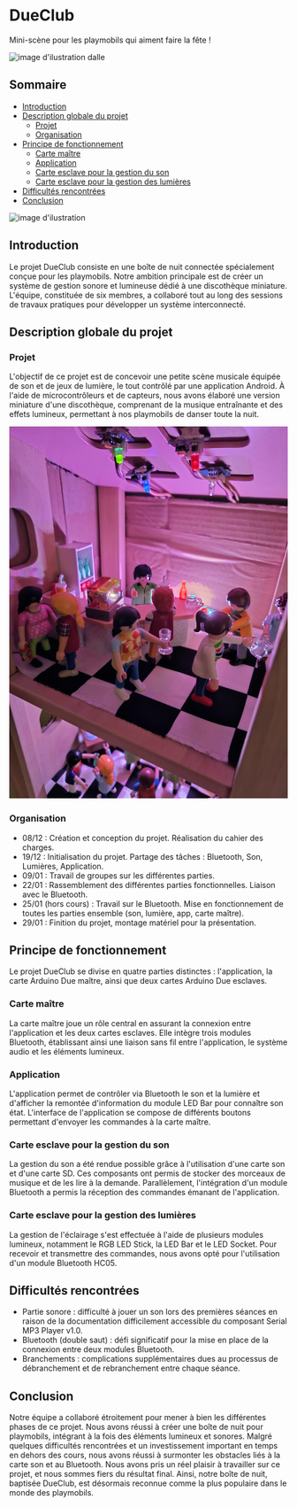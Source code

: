 DueClub
=======

Mini-scène pour les playmobils qui aiment faire la fête !

![image d'ilustration dalle](/assets/DALEE.jpg)

Sommaire
--------

-   [Introduction](https://github.com/yvan-allioux/Due-Club#introduction)
-   [Description globale du projet](https://github.com/yvan-allioux/Due-Club#description-globale-du-projet)
    -   [Projet](https://github.com/yvan-allioux/Due-Club#projet)
    -   [Organisation](https://github.com/yvan-allioux/Due-Club#organisation)
-   [Principe de fonctionnement](https://github.com/yvan-allioux/Due-Club#principe-de-fonctionnement)
    -   [Carte maître](https://github.com/yvan-allioux/Due-Club#carte-ma%C3%AEtre)
    -   [Application](https://github.com/yvan-allioux/Due-Club#application)
    -   [Carte esclave pour la gestion du son](https://github.com/yvan-allioux/Due-Club#carte-esclave-pour-la-gestion-du-son)
    -   [Carte esclave pour la gestion des lumières](https://github.com/yvan-allioux/Due-Club#carte-esclave-pour-la-gestion-des-lumi%C3%A8res)
-   [Difficultés rencontrées](https://github.com/yvan-allioux/Due-Club#difficult%C3%A9s-rencontr%C3%A9es)
-   [Conclusion](https://github.com/yvan-allioux/Due-Club#conclusion)

![image d'ilustration](/assets/1.jpg)

Introduction
------------

Le projet DueClub consiste en une boîte de nuit connectée spécialement conçue pour les playmobils. Notre ambition principale est de créer un système de gestion sonore et lumineuse dédié à une discothèque miniature. L'équipe, constituée de six membres, a collaboré tout au long des sessions de travaux pratiques pour développer un système interconnecté.

Description globale du projet
-----------------------------

### Projet

L'objectif de ce projet est de concevoir une petite scène musicale équipée de son et de jeux de lumière, le tout contrôlé par une application Android. À l'aide de microcontrôleurs et de capteurs, nous avons élaboré une version miniature d'une discothèque, comprenant de la musique entraînante et des effets lumineux, permettant à nos playmobils de danser toute la nuit.

![image d'ilustration](/assets/2.jpg)

### Organisation

-   08/12 : Création et conception du projet. Réalisation du cahier des charges.
-   19/12 : Initialisation du projet. Partage des tâches : Bluetooth, Son, Lumières, Application.
-   09/01 : Travail de groupes sur les différentes parties.
-   22/01 : Rassemblement des différentes parties fonctionnelles. Liaison avec le Bluetooth.
-   25/01 (hors cours) : Travail sur le Bluetooth. Mise en fonctionnement de toutes les parties ensemble (son, lumière, app, carte maître).
-   29/01 : Finition du projet, montage matériel pour la présentation.

Principe de fonctionnement
--------------------------

Le projet DueClub se divise en quatre parties distinctes : l'application, la carte Arduino Due maître, ainsi que deux cartes Arduino Due esclaves.

### Carte maître

La carte maître joue un rôle central en assurant la connexion entre l'application et les deux cartes esclaves. Elle intègre trois modules Bluetooth, établissant ainsi une liaison sans fil entre l'application, le système audio et les éléments lumineux.

### Application

L'application permet de contrôler via Bluetooth le son et la lumière et d'afficher la remontée d'information du module LED Bar pour connaître son état. L'interface de l'application se compose de différents boutons permettant d'envoyer les commandes à la carte maître.

### Carte esclave pour la gestion du son

La gestion du son a été rendue possible grâce à l'utilisation d'une carte son et d'une carte SD. Ces composants ont permis de stocker des morceaux de musique et de les lire à la demande. Parallèlement, l'intégration d'un module Bluetooth a permis la réception des commandes émanant de l'application.

### Carte esclave pour la gestion des lumières

La gestion de l'éclairage s'est effectuée à l'aide de plusieurs modules lumineux, notamment le RGB LED Stick, la LED Bar et le LED Socket. Pour recevoir et transmettre des commandes, nous avons opté pour l'utilisation d'un module Bluetooth HC05.

Difficultés rencontrées
-----------------------

-   Partie sonore : difficulté à jouer un son lors des premières séances en raison de la documentation difficilement accessible du composant Serial MP3 Player v1.0.
-   Bluetooth (double saut) : défi significatif pour la mise en place de la connexion entre deux modules Bluetooth.
-   Branchements : complications supplémentaires dues au processus de débranchement et de rebranchement entre chaque séance.

Conclusion
----------

Notre équipe a collaboré étroitement pour mener à bien les différentes phases de ce projet. Nous avons réussi à créer une boîte de nuit pour playmobils, intégrant à la fois des éléments lumineux et sonores. Malgré quelques difficultés rencontrées et un investissement important en temps en dehors des cours, nous avons réussi à surmonter les obstacles liés à la carte son et au Bluetooth. Nous avons pris un réel plaisir à travailler sur ce projet, et nous sommes fiers du résultat final. Ainsi, notre boîte de nuit, baptisée DueClub, est désormais reconnue comme la plus populaire dans le monde des playmobils.